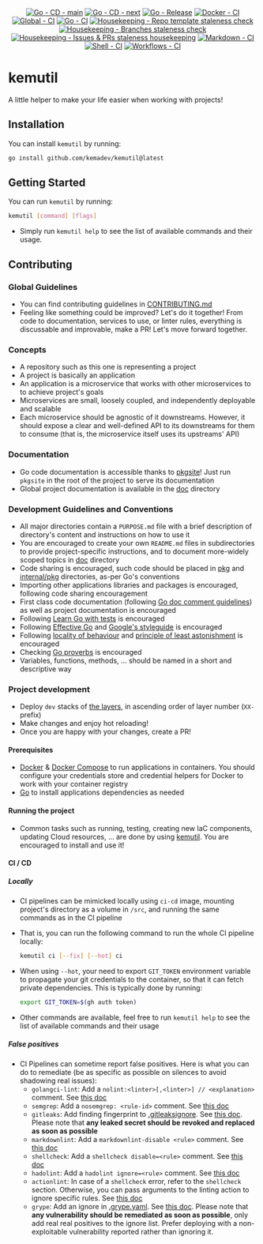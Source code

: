 <!-- markdownlint-disable MD041 -->
<div align=center>
  <a href="https://github.com/kemadev/kemutil/actions/workflows/go-cd.yaml"><img alt="Go - CD - main" src="https://github.com/kemadev/kemutil/actions/workflows/go-cd.yaml/badge.svg?branch=main&event=push"></a>
  <a href="https://github.com/kemadev/kemutil/actions/workflows/go-cd.yaml"><img alt="Go - CD - next" src="https://github.com/kemadev/kemutil/actions/workflows/go-cd.yaml/badge.svg?branch=next&event=push"></a>
  <a href="https://github.com/kemadev/kemutil/actions/workflows/go-release.yaml"><img alt="Go - Release" src="https://github.com/kemadev/kemutil/actions/workflows/go-release.yaml/badge.svg?branch=main&event=push"></a>
  <a href="https://github.com/kemadev/kemutil/actions/workflows/docker-ci.yaml"><img alt="Docker - CI" src="https://github.com/kemadev/kemutil/actions/workflows/docker-ci.yaml/badge.svg?branch=main&event=schedule"></a>
  <a href="https://github.com/kemadev/kemutil/actions/workflows/global-ci.yaml"><img alt="Global - CI" src="https://github.com/kemadev/kemutil/actions/workflows/global-ci.yaml/badge.svg?branch=main&event=schedule"></a>
  <a href="https://github.com/kemadev/kemutil/actions/workflows/go-ci.yaml"><img alt="Go - CI" src="https://github.com/kemadev/kemutil/actions/workflows/go-ci.yaml/badge.svg?branch=main&event=schedule"></a>
  <a href="https://github.com/kemadev/kemutil/actions/workflows/repo-template-stale.yaml"><img alt="Housekeeping - Repo template staleness check" src="https://github.com/kemadev/kemutil/actions/workflows/repo-template-stale.yaml/badge.svg?branch=main&event=schedule"></a>
  <a href="https://github.com/kemadev/kemutil/actions/workflows/branch-stale.yaml"><img alt="Housekeeping - Branches staleness check" src="https://github.com/kemadev/kemutil/actions/workflows/branch-stale.yaml/badge.svg?branch=main&event=schedule"></a>
  <a href="https://github.com/kemadev/kemutil/actions/workflows/issue-pr-stale.yaml"><img alt="Housekeeping - Issues & PRs staleness housekeeping" src="https://github.com/kemadev/kemutil/actions/workflows/issue-pr-stale.yaml/badge.svg?branch=main&event=schedule"></a>
  <a href="https://github.com/kemadev/kemutil/actions/workflows/markdown-ci.yaml"><img alt="Markdown - CI" src="https://github.com/kemadev/kemutil/actions/workflows/markdown-ci.yaml/badge.svg?branch=main&event=schedule"></a>
  <a href="https://github.com/kemadev/kemutil/actions/workflows/shell-ci.yaml"><img alt="Shell - CI" src="https://github.com/kemadev/kemutil/actions/workflows/shell-ci.yaml/badge.svg?branch=main&event=schedule"></a>
  <a href="https://github.com/kemadev/kemutil/actions/workflows/workflow-action-ci.yaml"><img alt="Workflows - CI" src="https://github.com/kemadev/kemutil/actions/workflows/workflow-action-ci.yaml/badge.svg?branch=main&event=schedule"></a>
</div>

# kemutil

A little helper to make your life easier when working with projects!

## Installation

You can install `kemutil` by running:

```bash
go install github.com/kemadev/kemutil@latest
```

## Getting Started

You can run `kemutil` by running:

```bash
kemutil [command] [flags]
```

- Simply run `kemutil help` to see the list of available commands and their usage.

## Contributing

### Global Guidelines

- You can find contributing guidelines in [CONTRIBUTING.md](CONTRIBUTING.md)
- Feeling like something could be improved? Let's do it together! From code to documentation, services to use, or linter rules, everything is discussable and improvable, make a PR! Let's move forward together.

### Concepts

- A repository such as this one is representing a project
- A project is basically an application
- An application is a microservice that works with other microservices to to achieve project's goals
- Microservices are small, loosely coupled, and independently deployable and scalable
- Each microservice should be agnostic of it downstreams. However, it should expose a clear and well-defined API to its downstreams for them to consume (that is, the microservice itself uses its upstreams' API)

### Documentation

- Go code documentation is accessible thanks to [pkgsite](https://pkg.go.dev/golang.org/x/pkgsite/cmd/pkgsite)! Just run `pkgsite` in the root of the project to serve its documentation
- Global project documentation is available in the [doc](./doc) directory

### Development Guidelines and Conventions

- All major directories contain a `PURPOSE.md` file with a brief description of directory's content and instructions on how to use it
- You are encouraged to create your own `README.md` files in subdirectories to provide project-specific instructions, and to document more-widely scoped topics in [doc](./doc) directory
- Code sharing is encouraged, such code should be placed in [pkg](pkg) and [internal/pkg](internal/pkg) directories, as-per Go's conventions
- Importing other applications libraries and packages is encouraged, following code sharing encouragement
- First class code documentation (following [Go doc comment guidelines](https://go.dev/doc/comment)) as well as project documentation is encouraged
- Following [Learn Go with tests](https://github.com/quii/learn-go-with-tests) is encouraged
- Following [Effective Go](https://go.dev/doc/effective_go) and [Google's styleguide](https://google.github.io/styleguide/go/) is encouraged
- Following [locality of behaviour](https://htmx.org/essays/locality-of-behaviour/) and [principle of least astonishment](https://en.wikipedia.org/wiki/Principle_of_least_astonishment) is encouraged
- Checking [Go proverbs](https://go-proverbs.github.io/) is encouraged
- Variables, functions, methods, ... should be named in a short and descriptive way

### Project development

- Deploy `dev` stacks of [the layers](./deploy), in ascending order of layer number (`XX-` prefix)
- Make changes and enjoy hot reloading!
- Once you are happy with your changes, create a PR!

#### Prerequisites

- [Docker](https://github.com/docker/cli) & [Docker Compose](https://github.com/docker/compose) to run applications in containers. You should configure your credentials store and credential helpers for Docker to work with your container registry
- [Go](https://github.com/golang/go) to install applications dependencies as needed

#### Running the project

- Common tasks such as running, testing, creating new IaC components, updating Cloud resources, ... are done by using [kemutil](https://github.com/kemadev/ci-cd/tree/main/tool/kemutil). You are encouraged to install and use it!

#### CI / CD

##### Locally

- CI pipelines can be mimicked locally using `ci-cd` image, mounting project's directory as a volume in `/src`, and running the same commands as in the CI pipeline
- That is, you can run the following command to run the whole CI pipeline locally:

  ```bash
  kemutil ci [--fix] [--hot] ci
  ```

- When using `--hot`, your need to export `GIT_TOKEN` environment variable to propagate your git credentials to the container, so that it can fetch private dependencies. This is typically done by running:

  ```bash
  export GIT_TOKEN=$(gh auth token)
  ```

- Other commands are available, feel free to run `kemutil help` to see the list of available commands and their usage

##### False positives

- CI Pipelines can sometime report false positives. Here is what you can do to remediate (be as specific as possible on silences to avoid shadowing real issues):
  - `golangci-lint`: Add a `nolint:<linter>[,<linter>] // <explanation>` comment. See [this doc](https://golangci-lint.run/usage/false-positives/)
  - `semgrep`: Add a `nosemgrep: <rule-id>` comment. See [this doc](https://semgrep.dev/docs/ignoring-files-folders-code)
  - `gitleaks`: Add finding fingerprint to [.gitleaksignore](config/gitleaks/.gitleaksignore). See [this doc](https://github.com/gitleaks/gitleaks#additional-configuration). Please note that **any leaked secret should be revoked and replaced as soon as possible**
  - `markdownlint`: Add a `markdownlint-disable <rule>` comment. See [this doc](https://github.com/DavidAnson/markdownlint/blob/main/README.md#configuration)
  - `shellcheck`: Add a `shellcheck disable=<rule>` comment. See [this doc](https://github.com/koalaman/shellcheck/wiki/Ignore)
  - `hadolint`: Add a `hadolint ignore=<rule>` comment. See [this doc](https://github.com/hadolint/hadolint/blob/master/README.md#ignoring-rules)
  - `actionlint`: In case of a `shellcheck` error, refer to the `shellcheck` section. Otherwise, you can pass arguments to the linting action to ignore specific rules. See [this doc](https://github.com/rhysd/actionlint/blob/main/docs/usage.md#ignore-some-errors)
  - `grype`: Add an ignore in [.grype.yaml](https://github.com/kemadev/kemutil/tree/main/config/grype/.grype.yaml). See [this doc](https://github.com/anchore/grype#specifying-matches-to-ignore).
    Please note that **any vulnerability should be remediated as soon as possible**, only add real real positives to the ignore list. Prefer deploying with a non-exploitable vulnerability reported rather than ignoring it.

